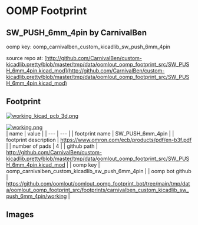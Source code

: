 # OOMP Footprint  
## SW_PUSH_6mm_4pin  by CarnivalBen  
  
oomp key: oomp_carnivalben_custom_kicadlib_sw_push_6mm_4pin  
  
source repo at: [http://github.com/CarnivalBen/custom-kicadlib.pretty/blob/master/tmp/data/oomlout_oomp_footprint_src/SW_PUSH_6mm_4pin.kicad_mod](http://github.com/CarnivalBen/custom-kicadlib.pretty/blob/master/tmp/data/oomlout_oomp_footprint_src/SW_PUSH_6mm_4pin.kicad_mod)  
## Footprint  
  
[![working_kicad_pcb_3d.png](working_kicad_pcb_3d_600.png)](working_kicad_pcb_3d.png)  
  
[![working.png](working_600.png)](working.png)  
| name | value | 
| --- | --- | 
| footprint name | SW_PUSH_6mm_4pin | 
| footprint description | https://www.omron.com/ecb/products/pdf/en-b3f.pdf | 
| number of pads | 4 | 
| github path | http://github.com/CarnivalBen/custom-kicadlib.pretty/blob/master/tmp/data/oomlout_oomp_footprint_src/SW_PUSH_6mm_4pin.kicad_mod | 
| oomp key | oomp_carnivalben_custom_kicadlib_sw_push_6mm_4pin | 
| oomp bot github | https://github.com/oomlout/oomlout_oomp_footprint_bot/tree/main/tmp/data/oomlout_oomp_footprint_src/footprints/carnivalben_custom_kicadlib_sw_push_6mm_4pin/working | 
## Images  
